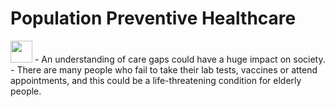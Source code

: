 # Population Preventive Healthcare

<img src="https://www.cureatr.com/hubfs/Bridging%20Care%20Gaps%20With%20Clinical%20Pharmacists.jpeg" width="35">
- An understanding of care gaps could have a huge impact on society.
- There are many people who fail to take their lab tests, vaccines or attend appointments, and this could be a life-threatening condition for elderly people.
